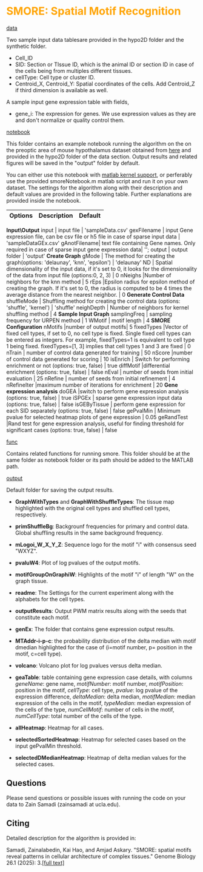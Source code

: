 # <span style="color:orange">SMORE: Spatial Motif Recognition</span>


[data](https://github.com/zsamadi/SMORE/tree/main/data)

Two sample input data tablesare provided in the hypo2D folder and the synthetic folder. 
* Cell_ID
* SID: Section or TIssue ID, which is the animal ID or section ID in case of the cells being from multiples different tissues.
* cellType: Cell type or cluster ID.
* Centroid_X, Centroid_Y: Spatial coordinates of the cells. Add Centroid_Z if third dimension is available as well.

A sample input gene expression table with fields, 
* gene_i: The expression for genes. We use expression values as they are and don't normalize or quality control them. 
   
[notebook](https://github.com/zsamadi/SMORE/tree/main/notebook)

This folder contains an example notebook running the algorithm on the on the preoptic area of mouse hypothalamus dataset obtained from [here](https://www.science.org/doi/10.1126/science.aau5324) and provided in the hypo2D folder of the data section. Output results and related figures will be saved in the "output" folder by default. 

You can either use this notebook with [matlab kernel support](https://github.com/mathworks/jupyter-matlab-proxy?tab=readme-ov-file#run-matlab-code-in-a-jupyter-notebook), or perferably use the provided smoreNotebook.m matlab script and run it on your own dataset. The  settings for the algorithm along with their description and default values are provided in the following table. Further explanations are provided inside the notebook.

Options |Description | Default 
--- | --- | --- 
__Input\Output__
input | input file | 'sampleData.csv' 
gexFilename | input Gene expression file, can be csv file or h5 file in case of sparse input data | 'sampleDataGEx.csv' 
gAnotFilename| text file containing Gene  names. Only required in case of sparse input gene expression data| '';
output | output folder | 'output' 
__Create Graph__
gMode | The method for creating the graph(options: 'delaunay', 'knn', 'epsilon') | 'delaunay'
ND | Spatial dimensionality of the input data, if it's set to 0, it looks for the dimensionality of the data from input file (options:0, 2, 3) | 0
nNeighs |Number of neighbors for the knn method | 5
rEps |Epsilon radius for epsilon method of creating the graph. If it's set to 0, the radius is computed to be 4 times the average distance from the nearest neighbor. | 0
__Generate Control Data__
shuffleMode | Shuffling method for creating the control data (options: 'shuffle', 'kernel') | 'shuffle'
neighDepth | Number of neighbors for kernel shuffling method | 4
__Sample Input Graph__
samplingFreq | sampling frequency for URPEN method | 1
WMotif | motif length | 4
__SMORE Configuration__
nMotifs |number of output motifs| 5
fixedTypes |Vector of fixed cell types, if set to 0, no cell type is fixed. Single fixed cell types can be entered as integers. For example,  fixedTypes=1 is equivalent to cell type 1 being fixed. fixedTypes=[1, 3] implies that cell types 1 and 3 are fixed | 0
nTrain | number of control data generated for training | 50
nScore |number of control data generated for scoring | 10
isEnrich | Switch for performing enrichment or not (options: true, false) | true
diffMotif |differential enrichment (options: true, false)  | false 
nEval | number of seeds from initial evaluation | 25
nRefine |  number of seeds from initial refinement  | 4
nRefineIter |maximum number of iterations for enrichment | 20
__Gene expression analysis__
doGEA  |switch to perform gene expression analysis (options: true, false)  | true
iSPGEx | sparse gene expression input data (options: true, false)  | false
isGEByTissue | perform gene expression for each SID separately (options: true, false)  | false
gePvalMin  | Minimum pvalue for selected heatmap plots of gene expression  | 0.05
geRandTest  |Rand test for gene expression analysis, useful for finding threshold for significant cases (options: true, false)  | false



[func](https://github.com/zsamadi/SMORE/tree/main/func)

Contains related functions for running smore. This folder should be at the same folder as notebook folder or its path should be added to the MATLAB path. 

[output](https://github.com/zsamadi/SMORE/tree/main/output)

Default folder for saving the output results. 

* __GraphWithTypes__ and __GraphWithShuffleTypes__:  The tissue map highlighted with the original cell types and shuffled cell types, respectively. 

* __primShuffleBg__: Backgrounf frequencies for primary and control data. Global shuffling results in the same background frequency. 

* __mLogoi_W_X_Y_Z__: Sequence logo for the motif "i" with consensus seed "WXYZ". 

* __pvaluW4__: Plot of log pvalues of the output motifs. 

* __motifGroupOnGraphiW__: Highlights of the motif "i" of length "W" on the graph tissue. 

* __readme__: The Settings for the current experiment along with the alphabets for the cell types. 

* __outputResults__: Output PWM matrix results along with the seeds that constitute  each motif. 

* __genEx__: The folder that contains gene expression output results. 

* __MTAddr-i-p-c__:  the probability distribution of the delta median with motif dmedian highlighted for the case of (i=motif number, p= position in the motif, c=cell type).

* __volcano__: Volcano plot for log pvalues versus delta median. 

* __geaTable__: table containing gene expression case details, with columns _geneName_: gene name, _motifNumber_: motif number,	_motifPosition_: position in the motif, 	_cellType_: cell type, _pvalue_: log pvalue of the expression difference, _deltaMedian_: delta median,	_motifMedian_: median expression of the cells in the motif, 	_typeMedian_: median expression of the cells of the type, _numCellMotif_: number of cells in the motif, _numCellType_: total number of the cells of the type. 

* __allHeatmap__: Heatmap for all cases. 

* __selectedSortedHeatmap__: Heatmap for selected cases based on the input gePvalMin threshold. 

* __selectedDMedianHeatmap__: Heatmap of delta median values for the selected cases. 

## Questions
Please send questions or possible issues with running the code on your data to Zain Samadi (zainsamadi at ucla.edu). 

## Citing
Detailed description for the algorithm is provided in:

Samadi, Zainalabedin, Kai Hao, and Amjad Askary. "SMORE: spatial motifs reveal patterns in cellular architecture of complex tissues." Genome Biology 26.1 (2025): 3.[[full text]](https://doi.org/10.1186/s13059-024-03467-5)



